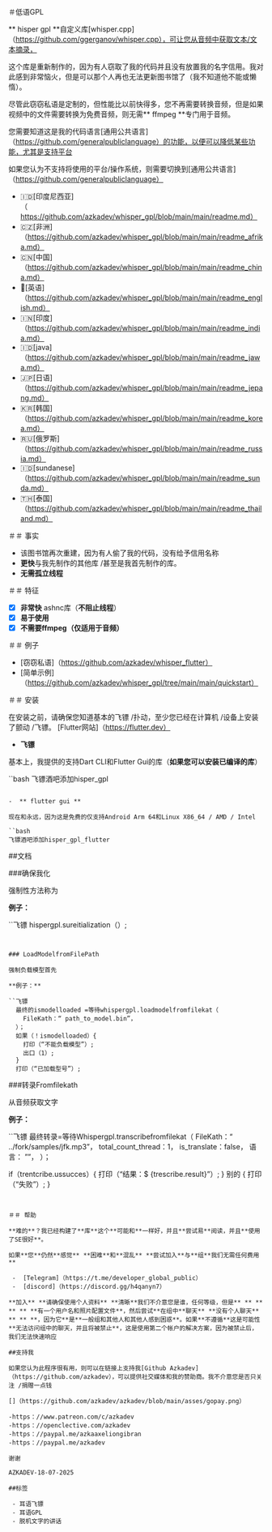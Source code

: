 ＃低语GPL 

** hisper gpl **自定义库[whisper.cpp]（https://github.com/ggerganov/whisper.cpp），可让您从音频中获取文本/文本摘录，

这个库是重新制作的，因为有人窃取了我的代码并且没有放置我的名字信用。我对此感到非常恼火，但是可以那个人再也无法更新图书馆了（我不知道他不能或懒惰）。

尽管此窃窃私语是定制的，但性能比以前快得多，您不再需要转换音频，但是如果视频中的文件需要转换为免费音频，则无需** ffmpeg **专门用于音频。

您需要知道这是我的代码语言[通用公共语言]（https://github.com/generalpubliclanguage）的功能，以便可以降低某些功能，尤其是支持平台

如果您认为不支持将使用的平台/操作系统，则需要切换到[通用公共语言]（https://github.com/generalpubliclanguage）

 - 🇮🇩[印度尼西亚]（https://github.com/azkadev/whisper_gpl/blob/main/main/readme.md）
 - 🇨🇿[非洲]（https://github.com/azkadev/whisper_gpl/blob/main/main/readme_afrika.md）
 - 🇨🇳[中国]（https://github.com/azkadev/whisper_gpl/blob/main/main/readme_china.md）
 - 🏴󠁧󠁢󠁥󠁮󠁧󠁿[英语]（https://github.com/azkadev/whisper_gpl/blob/main/main/readme_english.md）
 - 🇮🇳[印度]（https://github.com/azkadev/whisper_gpl/blob/main/main/readme_india.md）
 - 🇮🇩[java]（https://github.com/azkadev/whisper_gpl/blob/main/main/readme_jawa.md）
 - 🇯🇵[日语]（https://github.com/azkadev/whisper_gpl/blob/main/main/readme_jepang.md）
 - 🇰🇷[韩国]（https://github.com/azkadev/whisper_gpl/blob/main/main/readme_korea.md）
 - 🇷🇺[俄罗斯]（https://github.com/azkadev/whisper_gpl/blob/main/main/readme_russia.md）
 - 🇮🇩[sundanese]（https://github.com/azkadev/whisper_gpl/blob/main/main/readme_sunda.md）
 - 🇹🇭[泰国]（https://github.com/azkadev/whisper_gpl/blob/main/main/readme_thailand.md）

＃＃ 事实

 - 该图书馆再次重建，因为有人偷了我的代码，没有给予信用名称
 -  **更快**与我先制作的其他库 /甚至是我首先制作的库。
 -  **无需孤立线程**

＃＃ 特征

 -  [x] **非常快** ashnc库（**不阻止线程**）
 -  [x] **易于使用**
 -  [x] **不需要ffmpeg（仅适用于音频）**

＃＃ 例子

 -  [窃窃私语]（https://github.com/azkadev/whisper_flutter）
 -  [简单示例]（https://github.com/azkadev/whisper_gpl/tree/main/main/quickstart）

＃＃ 安装

在安装之前，请确保您知道基本的飞镖 /扑动，至少您已经在计算机 /设备上安装了颤动 /飞镖。 [Flutter网站]（https://flutter.dev）

 -  **飞镖**
  
  基本上，我提供的支持Dart CLI和Flutter Gui的库（**如果您可以安装已编译的库**）

  ``bash
  飞镖酒吧添加hisper_gpl
  ````````

 -  ** flutter gui **
  
  现在和永远，因为这是免费的仅支持Android Arm 64和Linux X86_64 / AMD / Intel

  ``bash
  飞镖酒吧添加hisper_gpl_flutter
  ````````

##文档

###确保我化

强制性方法称为

**例子：**

``飞镖
  hispergpl.sureitialization（）;
````````


### LoadModelfromFilePath

强制负载模型首先

**例子：**

``飞镖
  最终的ismodelloaded =等待whispergpl.loadmodelfromfilekat（
    FileKath：“ path_to_model.bin”，
  ）；
  如果（！ismodelloaded）{
    打印（“不能负载模型”）;
    出口（1）;
  }
  打印（“已加载型号”）;
````````

###转录Fromfilekath

从音频获取文字

**例子：**

``飞镖
  最终转录=等待Whispergpl.transcribefromfilekat（
    FileKath：“ ../fork/samples/jfk.mp3”，
    total_count_thread：1，
    is_translate：false，
    语言： ””，
  ）；
  
  if（trentcribe.ussucces）{
    打印（“结果：$ {trescribe.result}”）;
  } 别的 {
    打印（“失败”）;
  }
````````


＃＃ 帮助

**难的**？我已经构建了**库**这个**可能和**一样好，并且**尝试易**阅读，并且**使用了SE很好**。 

如果**您**仍然**感觉** **困难**和**混乱** **尝试加入**与**组**我们无需任何费用**

 -  [Telegram]（https://t.me/developer_global_public）
 -  [discord]（https://discord.gg/h4qanyn7）

**加入** **请确保使用个人资料** **清晰**我们不介意您是谁，任何等级，但是** ** ** ** ** **有一个用户名和照片配置文件**，然后尝试**在组中**聊天** **没有个人聊天** ** ** **，因为它**是**一般组和其他人和其他人感到困惑**。如果**不遵循**这是可能性**无法访问组中的聊天，并且将被禁止**，这是使用第二个帐户的解决方案，因为被禁止后，我们无法快速响应

##支持我

如果您认为此程序很有用，则可以在链接上支持我[Github Azkadev]（https://github.com/azkadev），可以提供社交媒体和我的赞助商。我不介意您是否只关注 /捐赠一点钱

[]（https://github.com/azkadev/azkadev/blob/main/asses/gopay.png）

-https：//www.patreon.com/c/azkadev
-https：//openclective.com/azkadev
-https：//paypal.me/azkaaxeliongibran
-https：//paypal.me/azkadev

谢谢

AZKADEV-18-07-2025

##标签

 - 耳语飞镖
 - 耳语GPL 
 - 脱机文字的讲话